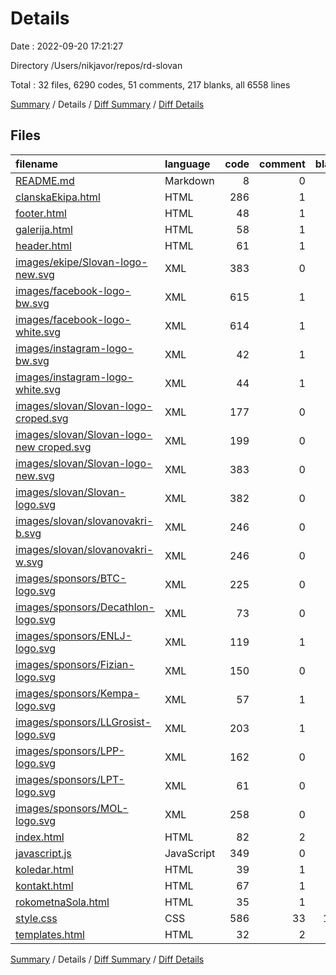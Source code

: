 # Details

Date : 2022-09-20 17:21:27

Directory /Users/nikjavor/repos/rd-slovan

Total : 32 files,  6290 codes, 51 comments, 217 blanks, all 6558 lines

[Summary](results.md) / Details / [Diff Summary](diff.md) / [Diff Details](diff-details.md)

## Files
| filename | language | code | comment | blank | total |
| :--- | :--- | ---: | ---: | ---: | ---: |
| [README.md](/README.md) | Markdown | 8 | 0 | 7 | 15 |
| [clanskaEkipa.html](/clanskaEkipa.html) | HTML | 286 | 1 | 4 | 291 |
| [footer.html](/footer.html) | HTML | 48 | 1 | 5 | 54 |
| [galerija.html](/galerija.html) | HTML | 58 | 1 | 4 | 63 |
| [header.html](/header.html) | HTML | 61 | 1 | 4 | 66 |
| [images/ekipe/Slovan-logo-new.svg](/images/ekipe/Slovan-logo-new.svg) | XML | 383 | 0 | 1 | 384 |
| [images/facebook-logo-bw.svg](/images/facebook-logo-bw.svg) | XML | 615 | 1 | 3 | 619 |
| [images/facebook-logo-white.svg](/images/facebook-logo-white.svg) | XML | 614 | 1 | 3 | 618 |
| [images/instagram-logo-bw.svg](/images/instagram-logo-bw.svg) | XML | 42 | 1 | 2 | 45 |
| [images/instagram-logo-white.svg](/images/instagram-logo-white.svg) | XML | 44 | 1 | 2 | 47 |
| [images/slovan/Slovan-logo-croped.svg](/images/slovan/Slovan-logo-croped.svg) | XML | 177 | 0 | 1 | 178 |
| [images/slovan/Slovan-logo-new croped.svg](/images/slovan/Slovan-logo-new%20croped.svg) | XML | 199 | 0 | 1 | 200 |
| [images/slovan/Slovan-logo-new.svg](/images/slovan/Slovan-logo-new.svg) | XML | 383 | 0 | 1 | 384 |
| [images/slovan/Slovan-logo.svg](/images/slovan/Slovan-logo.svg) | XML | 382 | 0 | 1 | 383 |
| [images/slovan/slovanovakri-b.svg](/images/slovan/slovanovakri-b.svg) | XML | 246 | 0 | 1 | 247 |
| [images/slovan/slovanovakri-w.svg](/images/slovan/slovanovakri-w.svg) | XML | 246 | 0 | 1 | 247 |
| [images/sponsors/BTC-logo.svg](/images/sponsors/BTC-logo.svg) | XML | 225 | 0 | 1 | 226 |
| [images/sponsors/Decathlon-logo.svg](/images/sponsors/Decathlon-logo.svg) | XML | 73 | 0 | 0 | 73 |
| [images/sponsors/ENLJ-logo.svg](/images/sponsors/ENLJ-logo.svg) | XML | 119 | 1 | 2 | 122 |
| [images/sponsors/Fizian-logo.svg](/images/sponsors/Fizian-logo.svg) | XML | 150 | 0 | 1 | 151 |
| [images/sponsors/Kempa-logo.svg](/images/sponsors/Kempa-logo.svg) | XML | 57 | 1 | 2 | 60 |
| [images/sponsors/LLGrosist-logo.svg](/images/sponsors/LLGrosist-logo.svg) | XML | 203 | 1 | 2 | 206 |
| [images/sponsors/LPP-logo.svg](/images/sponsors/LPP-logo.svg) | XML | 162 | 0 | 1 | 163 |
| [images/sponsors/LPT-logo.svg](/images/sponsors/LPT-logo.svg) | XML | 61 | 0 | 1 | 62 |
| [images/sponsors/MOL-logo.svg](/images/sponsors/MOL-logo.svg) | XML | 258 | 0 | 1 | 259 |
| [index.html](/index.html) | HTML | 82 | 2 | 6 | 90 |
| [javascript.js](/javascript.js) | JavaScript | 349 | 0 | 13 | 362 |
| [koledar.html](/koledar.html) | HTML | 39 | 1 | 4 | 44 |
| [kontakt.html](/kontakt.html) | HTML | 67 | 1 | 4 | 72 |
| [rokometnaSola.html](/rokometnaSola.html) | HTML | 35 | 1 | 4 | 40 |
| [style.css](/style.css) | CSS | 586 | 33 | 130 | 749 |
| [templates.html](/templates.html) | HTML | 32 | 2 | 4 | 38 |

[Summary](results.md) / Details / [Diff Summary](diff.md) / [Diff Details](diff-details.md)